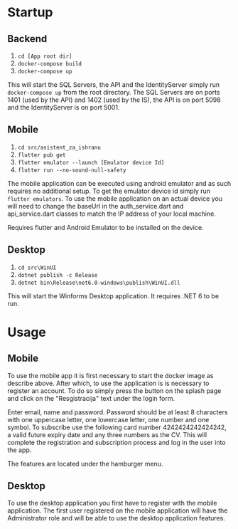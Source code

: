 # Startup
## Backend
1. `cd [App root dir]`
2. `docker-compose build`
3. `docker-compose up`


This will start the SQL Servers, the API and the IdentityServer simply run `docker-compose up` from the root directory. The SQL Servers are on ports 1401 (used by the API) and 1402 (used by the IS), the API is on port 5098 and the IdentityServer is on port 5001. 

## Mobile
1. `cd src/asistent_za_ishranu`
2. `flutter pub get`
3. `flutter emulator --launch [Emulator device Id]`
4. `flutter run --no-sound-null-safety`

The mobile application can be executed using android emulator and as such requires no additional setup. To get the emulator device id simply run `flutter emulators`. To use the mobile application on an actual device you will need to change the baseUrl in the auth_service.dart and api_service.dart classes to match the IP address of your local machine.

Requires flutter and Android Emulator to be installed on the device.

## Desktop
1. `cd src\WinUI`
2. `dotnet publish -c Release`
3. `dotnet bin\Release\net6.0-windows\publish\WinUI.dll`

This will start the Winforms Desktop application. It requires .NET 6 to be run.

# Usage
## Mobile
To use the mobile app it is first necessary to start the docker image as describe above. After which, to use the application is is necessary to register an account. To do so simply press the button on the splash page and click on the "Resgistracija" text under the login form.

Enter email, name and password. Password should be at least 8 characters with one uppercase letter, one lowercase letter, one number and one symbol.
To subscribe use the following card number 4242424242424242, a valid future expiry date and any three numbers as the CV. This will complete the registration and subscription process and log in the user into the app.

The features are located under the hamburger menu.

## Desktop
To use the desktop application you first have to register with the mobile application. The first user registered on the mobile application will have the Administrator role and will be able to use the desktop application features.